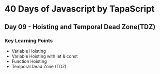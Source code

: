 # 40 Days of Javascript by TapaScript
## Day 09 - Hoisting and Temporal Dead Zone(TDZ)

### Key Learning Points
- Variable Hoisting
- Variable Hoisting with let & const
- Function Hoisting 
- Temporal Dead Zone (TDZ)